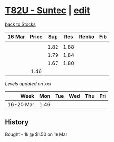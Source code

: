 # [T82U - Suntec](https://alwinwoo.github.io/stocks/T82U.html) | [edit](https://github.com/alwinwoo/alwinwoo.github.io/edit/master/stocks/T82U.md)
[back to Stocks](https://alwinwoo.github.io/stocks.html)

| 16 Mar  | Price       | Sup   | Res   | Renko     | Fib
| ---:    | :---:       | :---: | :---: | :---      | :--
|         |             |       |
|         |             | 1.82  | 1.88  |
|         |             | 1.79  | 1.84  |
|         |             | 1.67  | 1.80  |
|         | 1.46        |       |       |

*Levels updated on xxx*

Week      | Mon   | Tue   | Wed   | Thu   | Fri   |
---:      | :---: | :---: | :---: | :---: | :---: |
16-20 Mar | 1.46  | 

## History
Bought - 1k @ $1.50 on 16 Mar
